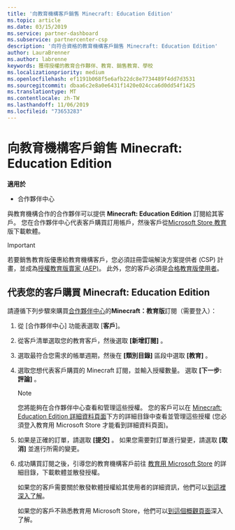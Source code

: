```yaml
---
title: '向教育機構客戶銷售 Minecraft: Education Edition'
ms.topic: article
ms.date: 03/15/2019
ms.service: partner-dashboard
ms.subservice: partnercenter-csp
description: '向符合資格的教育機構客戶銷售 Minecraft: Education Edition'
author: LauraBrenner
ms.author: labrenne
keywords: 獲得授權的教育合作夥伴、教育、銷售教育、學校
ms.localizationpriority: medium
ms.openlocfilehash: ef1191b068f5e6afb22dc8e7734489f4dd7d3531
ms.sourcegitcommit: dbaa6c2e8a0e6431f1420e024cca6d0dd54f1425
ms.translationtype: MT
ms.contentlocale: zh-TW
ms.lasthandoff: 11/06/2019
ms.locfileid: "73653283"
---
```

# <a name="sell-minecraft-education-edition-subscriptions-to-education-customers"></a>向教育機構客戶銷售 Minecraft: Education Edition

**適用於**

-  合作夥伴中心

與教育機構合作的合作夥伴可以提供 **Minecraft: Education Edition** 訂閱給其客戶。 您在合作夥伴中心代表客戶購買訂用帳戶，然後客戶從[Microsoft Store 教育](https://educationstore.microsoft.com)版下載軟體。 

>[!IMPORTANT]
>若要銷售教育版優惠給教育機構客戶，您必須註冊雲端解決方案提供者 (CSP) 計畫，並成為[授權教育版賣家 (AEP)](https://www.mepn.com)。 此外，您的客戶必須是[合格教育版使用者](https://www.microsoftvolumelicensing.com/DocumentSearch.aspx?Mode=3&DocumentTypeId=7)。  

 
## <a name="buy-minecraft-education-edition-on-behalf-of-your-customer"></a>代表您的客戶購買 **Minecraft: Education Edition**

請遵循下列步驟來購買[合作夥伴中心](https://partnercenter.microsoft.com/pcv/dashboard/overview
)的**Minecraft：教育版**訂閱（需要登入）：

  1.  從 [合作夥伴中心] 功能表選取 [**客戶**]。
  
  2.  從客戶清單選取您的教育客戶，然後選取 **\[新增訂閱\]** 。
  
  3.  選取最符合您需求的帳單週期，然後在 **\[類別目錄\]** 區段中選取 **\[教育\]** 。

  4.  選取您想代表客戶購買的 Minecraft 訂閱，並輸入授權數量。 選取 **\[下一步: 評論\]** 。

      >[!NOTE]
      >您將能夠在合作夥伴中心查看和管理這些授權。 您的客戶可以在 [Minecraft: Education Edition 詳細資料頁面](https://educationstore.microsoft.com/store/details/minecraft-education-edition/9nblggh4r2r6)下方的詳細目錄中查看並管理這些授權 (您必須登入教育用 Microsoft Store 才能看到詳細資料頁面)。 

  5.  如果是正確的訂單，請選取 **\[提交\]** 。 如果您需要對訂單進行變更，請選取 **\[取消\]** 並進行所需的變更。   

  6.  成功購買訂閱之後，引導您的教育機構客戶前往 [教育用 Microsoft Store](https://educationstore.microsoft.com) 的詳細目錄，下載軟體並散發授權。

      如果您的客戶需要關於散發軟體授權給其使用者的詳細資訊，他們可以[到這裡深入了解](https://docs.microsoft.com/education/windows/school-get-minecraft#distribute-minecraft)。  
  
      如果您的客戶不熟悉教育用 Microsoft Store，他們可以[到這個概觀頁面](https://docs.microsoft.com/microsoft-store/windows-store-for-business-overview)深入了解。  

      

